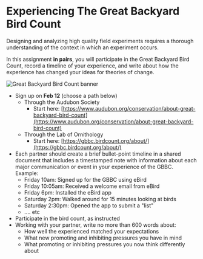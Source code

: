 # Experiencing The Great Backyard Bird Count
Designing and analyzing high quality field experiments requires a thorough understanding of the context in which an experiment occurs. 

In this assignment **in pairs**, you will participate in the Great Backyard Bird Count, record a timeline of your experience, and write about how the experience has changed your ideas for theories of change.

![Great Backyard Bird Count banner](gbbc.png)

* Sign up on **Feb 12** (choose a path below)
  * Through the Audubon Society
    * Start here: [https://www.audubon.org/conservation/about-great-backyard-bird-count](https://www.audubon.org/conservation/about-great-backyard-bird-count)
  * Through the Lab of Ornithology
    * Start here: [https://gbbc.birdcount.org/about/](https://gbbc.birdcount.org/about/)
* Each partner should create a brief bullet-point timeline in a shared document that includes a timestamped note with information about each major communication or event in your experience of the GBBC. Example:
  * Friday 10am: Signed up for the GBBC using eBird
  * Friday 10:05am: Received a welcome email from eBird
  * Friday 6pm: Installed the eBird app
  * Saturday 2pm: Walked around for 15 minutes looking at birds
  * Saturday 2:30pm: Opened the app to submit a "list"
  * .... etc
* Participate in the bird count, as instructed
* Working with your partner, write no more than 600 words about:
  * How well the experienced matched your expectations
  * What new promoting and inhibiting pressures you have in mind
  * What promoting or inhibiting pressures you now think differently about
